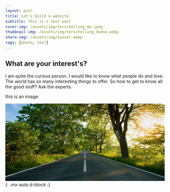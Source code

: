 ```yaml
---
layout: post
title: Let's build a website
subtitle: This is a test post
cover-img: /assets/img/terschelling_me.jpeg
thumbnail-img: /assets/img/terschelling_duene.webp
share-img: /assets/img/sunset.webp
tags: [photo, test]
---
```


## What are your interest's?

I am quite the curious person.
I would like to know what people do and love.
The world has so many interesting things to offer.
So how to get to know all the good stuff?
Ask the experts.

this is an image:

![Crepe](/assets/img/path.webp){: .mx-auto.d-block :}

